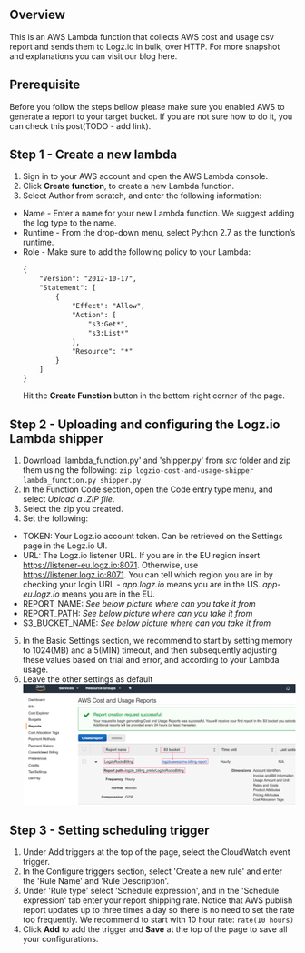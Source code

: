 ## Overview
 
This is an AWS Lambda function that collects AWS cost and usage csv report and sends them to Logz.io in bulk, over HTTP.
For more snapshot and explanations you can visit our blog here.

## Prerequisite
Before you follow the steps bellow please make sure you enabled AWS to generate a report to your target bucket. If you 
are not sure how to do it, you can check this post(TODO - add link).

## Step 1 - Create a new lambda 
1. Sign in to your AWS account and open the AWS Lambda console.
2. Click **Create function**, to create a new Lambda function.
3. Select Author from scratch, and enter the following information:
  - Name -  Enter a name for your new Lambda function. We suggest adding the log type to the name.
  - Runtime - From the drop-down menu, select Python 2.7 as the function’s runtime.
  - Role - Make sure to add the following policy to your Lambda:
    ```   
    {
        "Version": "2012-10-17",
        "Statement": [
            {
                "Effect": "Allow",
                "Action": [
                    "s3:Get*",
                    "s3:List*"
                ],
                "Resource": "*"
            }
        ]
    }   
    ```
    Hit the **Create Function** button in the bottom-right corner of the page.
    
## Step 2 - Uploading and configuring the Logz.io Lambda shipper
1. Download 'lambda_function.py' and 'shipper.py' from *src* folder and zip them using the following: 
 `zip logzio-cost-and-usage-shipper lambda_function.py shipper.py`
2. In the Function Code section, open the Code entry type menu, and select *Upload a .ZIP file*.
3. Select the zip you created.
4. Set the following:
  - TOKEN: Your Logz.io account token. Can be retrieved on the Settings page in the Logz.io UI.
  - URL: The Logz.io listener URL. If you are in the EU region insert https://listener-eu.logz.io:8071. Otherwise, use https://listener.logz.io:8071. You can tell which region you are in by checking your login URL - *app.logz.io* means you are in the US. *app-eu.logz.io* means you are in the EU.
  - REPORT_NAME: *See below picture where can you take it from*
  - REPORT_PATH: *See below picture where can you take it from*
  - S3_BUCKET_NAME: *See below picture where can you take it from* 
5. In the Basic Settings section, we recommend to start by setting memory to 1024(MB) and a 5(MIN) timeout, and then subsequently adjusting these values based on trial and error, and according to your Lambda usage.
6. Leave the other settings as default
![Alt text](report_fields.png?raw=true)

## Step 3 - Setting scheduling trigger
1. Under Add triggers at the top of the page, select the CloudWatch event trigger.
2. In the Configure triggers section, select 'Create a new rule' and enter the 'Rule Name' and 'Rule Description'. 
3. Under 'Rule type' select 'Schedule expression', and in the 'Schedule expression' tab enter your report shipping rate.
Notice that AWS publish report updates up to three times a day so there is no need to set the rate too frequently.
We recommend to start with 10 hour rate: `rate(10 hours)`
4. Click **Add** to add the trigger and **Save** at the top of the page to save all your configurations.

[here]: https://support.logz.io/hc/en-us/articles/210205985-Which-log-types-are-preconfigured-on-the-Logz-io-platform-
    
    